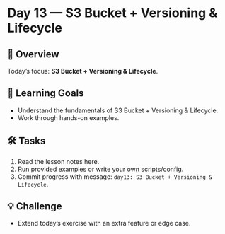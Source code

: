 # Day 13 — S3 Bucket + Versioning & Lifecycle

## 📖 Overview
Today’s focus: **S3 Bucket + Versioning & Lifecycle**.

## 🎯 Learning Goals
- Understand the fundamentals of S3 Bucket + Versioning & Lifecycle.
- Work through hands-on examples.

## 🛠️ Tasks
1. Read the lesson notes here.
2. Run provided examples or write your own scripts/config.
3. Commit progress with message: `day13: S3 Bucket + Versioning & Lifecycle`.

## 💡 Challenge
- Extend today’s exercise with an extra feature or edge case.
